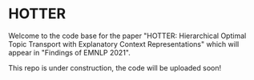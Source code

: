 # HOTTER

Welcome to the code base for the paper "HOTTER: Hierarchical Optimal Topic Transport with Explanatory Context Representations" which will appear in "Findings of EMNLP 2021".

This repo is under construction, the code will be uploaded soon!


